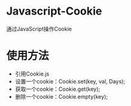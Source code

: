# Javascript-Cookie
通过JavaScript操作Cookie
# 使用方法
- 引用Cookie.js
- 设置一个cookie：Cookie.set(key, val, Days);
- 获取一个cookie：Cookie.get(key);
- 删除一个cookie：Cookie.empty(key);
